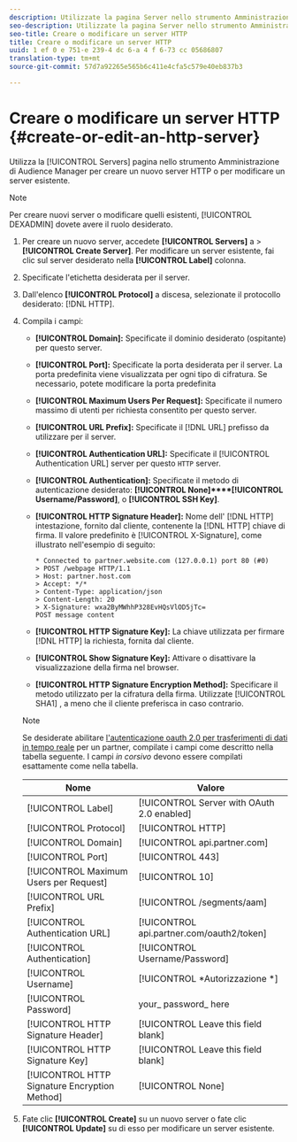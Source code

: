 ```yaml
---
description: Utilizzate la pagina Server nello strumento Amministrazione di Audience Manager per creare un nuovo server HTTP o per modificare un server esistente.
seo-description: Utilizzate la pagina Server nello strumento Amministrazione di Audience Manager per creare un nuovo server HTTP o per modificare un server esistente.
seo-title: Creare o modificare un server HTTP
title: Creare o modificare un server HTTP
uuid: 1 ef 0 e 751-e 239-4 dc 6-a 4 f 6-73 cc 05686807
translation-type: tm+mt
source-git-commit: 57d7a92265e565b6c411e4cfa5c579e40eb837b3

---
```



# Creare o modificare un server HTTP {#create-or-edit-an-http-server}

Utilizza la [!UICONTROL Servers] pagina nello strumento Amministrazione di Audience Manager per creare un nuovo server HTTP o per modificare un server esistente.

>[!NOTE]
>
>Per creare nuovi server o modificare quelli esistenti, [!UICONTROL DEXADMIN] dovete avere il ruolo desiderato.

1. Per creare un nuovo server, accedete **[!UICONTROL Servers]** a &gt; **[!UICONTROL Create Server]**. Per modificare un server esistente, fai clic sul server desiderato nella **[!UICONTROL Label]** colonna.
1. Specificate l'etichetta desiderata per il server.
1. Dall'elenco **[!UICONTROL Protocol]** a discesa, selezionate il protocollo desiderato: [!DNL HTTP].
1. Compila i campi:

   * **[!UICONTROL Domain]:** Specificate il dominio desiderato (ospitante) per questo server.
   * **[!UICONTROL Port]:** Specificate la porta desiderata per il server. La porta predefinita viene visualizzata per ogni tipo di cifratura. Se necessario, potete modificare la porta predefinita
   * **[!UICONTROL Maximum Users Per Request]:** Specificate il numero massimo di utenti per richiesta consentito per questo server.
   * **[!UICONTROL URL Prefix]:** Specificate il [!DNL URL] prefisso da utilizzare per il server.
   * **[!UICONTROL Authentication URL]:** Specificate il [!UICONTROL Authentication URL] server per questo `HTTP` server.
   * **[!UICONTROL Authentication]:** Specificate il metodo di autenticazione desiderato: **[!UICONTROL None]****[!UICONTROL Username/Password]**, o **[!UICONTROL SSH Key]**.
   * **[!UICONTROL HTTP Signature Header]:** Nome dell' [!DNL HTTP] intestazione, fornito dal cliente, contenente la [!DNL HTTP] chiave di firma. Il valore predefinito è [!UICONTROL X-Signature], come illustrato nell'esempio di seguito:

      ```
      * Connected to partner.website.com (127.0.0.1) port 80 (#0)
      > POST /webpage HTTP/1.1
      > Host: partner.host.com
      > Accept: */*
      > Content-Type: application/json
      > Content-Length: 20
      > X-Signature: wxa2ByMWhhP328EvHQsVlOD5jTc=
      POST message content
      ```

   * **[!UICONTROL HTTP Signature Key]:** La chiave utilizzata per firmare [!DNL HTTP] la richiesta, fornita dal cliente.
   * **[!UICONTROL Show Signature Key]:** Attivare o disattivare la visualizzazione della firma nel browser.
   * **[!UICONTROL HTTP Signature Encryption Method]:** Specificare il metodo utilizzato per la cifratura della firma. Utilizzate [!UICONTROL SHA1] , a meno che il cliente preferisca in caso contrario.
   >[!NOTE]
   >
   >Se desiderate abilitare [l'autenticazione oauth 2.0 per trasferimenti di dati in tempo reale](https://docs.adobe.com/help/en/audience-manager/user-guide/implemenation-integration-guides/receiving-audience-data/real-time-outbound-transfers/oauth-in-outbound-transfers.html) per un partner, compilate i campi come descritto nella tabella seguente. I campi *in corsivo* devono essere compilati esattamente come nella tabella.

   | Nome | Valore |
   |---|---|
   | [!UICONTROL Label] | [!UICONTROL Server with OAuth 2.0 enabled] |
   | [!UICONTROL Protocol] | [!UICONTROL HTTP] |
   | [!UICONTROL Domain] | [!UICONTROL api.partner.com] |
   | [!UICONTROL Port] | [!UICONTROL 443] |
   | [!UICONTROL Maximum Users per Request] | [!UICONTROL 10] |
   | [!UICONTROL URL Prefix] | [!UICONTROL /segments/aam] |
   | [!UICONTROL Authentication URL] | [!UICONTROL api.partner.com/oauth2/token] |
   | [!UICONTROL Authentication] | [!UICONTROL Username/Password] |
   | [!UICONTROL Username] | [!UICONTROL *Autorizzazione *] |
   | [!UICONTROL Password] | your_ password_ here |
   | [!UICONTROL HTTP Signature Header] | [!UICONTROL Leave this field blank] |
   | [!UICONTROL HTTP Signature Key] | [!UICONTROL Leave this field blank] |
   | [!UICONTROL HTTP Signature Encryption Method] | [!UICONTROL None] |

1. Fate clic **[!UICONTROL Create]** su un nuovo server o fate clic **[!UICONTROL Update]** su di esso per modificare un server esistente.